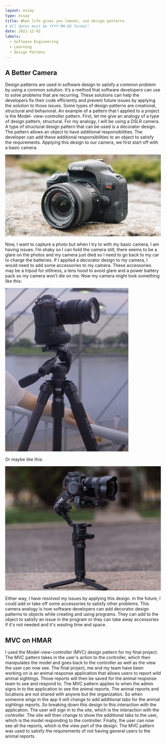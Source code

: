 ```yaml
---
layout: essay
type: essay
title: When life gives you lemons, use design patterns
# All dates must be YYYY-MM-DD format!
date: 2021-12-01
labels:
  - Software Engineering
  - Learning
  - Design Pattens
---
```


## A Better Camera

Design patterns are used in software design to satisfy a common problem by using a common solution. It’s a method that software developers can use to solve problems that are recurring. These solutions can help the developers fix their code efficiently and prevent future issues by applying the solution to those issues. Some types of design patterns are creational, structural and behavioral. An example of a pattern that I applied to a project is the Model- view-controller pattern. 
First, let me give an analogy of a type of design pattern, structural. For my analogy, I will be using a DSLR camera. A type of structural design pattern that can be used is a decorator design. The pattern allows an object to have additional responsibilities. The developer can add these additional responsibilities to an object to satisfy the requirements. Applying this design to our camera, we first start off with a basic camera. 

<img class="ui medium circular image" src="../images/basic cam.jpg">

Now, I want to capture a photo but when I try to with my basic camera, I am having issues. I’m shaky so I can hold the camera still, there seems to be a glare on the photos and my camera just died so I need to go back to my car to charge the batteries. If I applied a decorator design to my camera, I would need to add some accessories to my camera. These accessories may be a tripod for stillness, a lens hood to avoid glare and a power battery pack so my camera won’t die on me. Now my camera might look something like this: 

<img class="ui small fluid image" src="../images/tripod.png">

Or maybe like this:

<img class="ui small centered image" src="../images/tripod2.png">

Either way, I have resolved my issues by applying this design. In the future, I could add or take off some accessories to satisfy other problems. 
This camera analogy is how software developers can add decorator design patterns to objects while creating and using programs. They can add to the object to satisfy an issue in the program or they can take away accessories if it's not needed and it's wasting time and space. 


## MVC on HMAR

I used the Model-view-controller (MVC) design pattern for my final project. The MVC pattern takes in the user's action to the controller, which then manipulates the model and goes back to the controller as well as the view the user can now see. The final project, me and my team have been working on is an animal response application that allows users to report wild animal sightings. Those reports will then be saved for the animal response team to see and respond to. The MVC pattern applies to when the admin signs in to the application to see the animal reports. The animal reports and locations are not shared with anyone but the organization. So when someone sings in the app it will change to add additional tabs for the animal sightings reports. So breaking down this design to this interaction with the application. The user will sign in to the site, which is the interaction with the controller. The site will then change to show the additional tabs to the user, which is the model responding to the controller. Finally, the user can now see all the reports, which is the view part of the design. The MVC pattern was used to satisfy the requirements of not having general users to the animal reports. 

